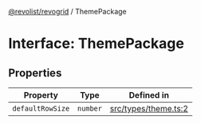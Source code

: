 [@revolist/revogrid](README.md) / ThemePackage

# Interface: ThemePackage

## Properties

| Property | Type | Defined in |
| ------ | ------ | ------ |
| `defaultRowSize` | `number` | [src/types/theme.ts:2](https://github.com/revolist/revogrid/blob/a05de3c33a7ba2a618c9fb3780f2f2c0197bcd28/src/types/theme.ts#L2) |
